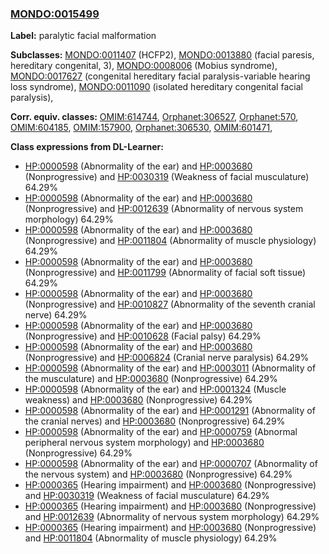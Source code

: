 
### [MONDO:0015499](http://purl.obolibrary.org/obo/MONDO_0015499)
**Label:** paralytic facial malformation

**Subclasses:** [MONDO:0011407](http://purl.obolibrary.org/obo/MONDO_0011407) (HCFP2), [MONDO:0013880](http://purl.obolibrary.org/obo/MONDO_0013880) (facial paresis, hereditary congenital, 3), [MONDO:0008006](http://purl.obolibrary.org/obo/MONDO_0008006) (Mobius syndrome), [MONDO:0017627](http://purl.obolibrary.org/obo/MONDO_0017627) (congenital hereditary facial paralysis-variable hearing loss syndrome), [MONDO:0011090](http://purl.obolibrary.org/obo/MONDO_0011090) (isolated hereditary congenital facial paralysis), 

**Corr. equiv. classes:** [OMIM:614744](http://purl.obolibrary.org/obo/OMIM_614744), [Orphanet:306527](http://www.orpha.net/ORDO/Orphanet_306527), [Orphanet:570](http://www.orpha.net/ORDO/Orphanet_570), [OMIM:604185](http://purl.obolibrary.org/obo/OMIM_604185), [OMIM:157900](http://purl.obolibrary.org/obo/OMIM_157900), [Orphanet:306530](http://www.orpha.net/ORDO/Orphanet_306530), [OMIM:601471](http://purl.obolibrary.org/obo/OMIM_601471), 

**Class expressions from DL-Learner:**

- [HP:0000598](http://purl.obolibrary.org/obo/HP_0000598) (Abnormality of the ear) and [HP:0003680](http://purl.obolibrary.org/obo/HP_0003680) (Nonprogressive) and [HP:0030319](http://purl.obolibrary.org/obo/HP_0030319) (Weakness of facial musculature) 64.29%
- [HP:0000598](http://purl.obolibrary.org/obo/HP_0000598) (Abnormality of the ear) and [HP:0003680](http://purl.obolibrary.org/obo/HP_0003680) (Nonprogressive) and [HP:0012639](http://purl.obolibrary.org/obo/HP_0012639) (Abnormality of nervous system morphology) 64.29%
- [HP:0000598](http://purl.obolibrary.org/obo/HP_0000598) (Abnormality of the ear) and [HP:0003680](http://purl.obolibrary.org/obo/HP_0003680) (Nonprogressive) and [HP:0011804](http://purl.obolibrary.org/obo/HP_0011804) (Abnormality of muscle physiology) 64.29%
- [HP:0000598](http://purl.obolibrary.org/obo/HP_0000598) (Abnormality of the ear) and [HP:0003680](http://purl.obolibrary.org/obo/HP_0003680) (Nonprogressive) and [HP:0011799](http://purl.obolibrary.org/obo/HP_0011799) (Abnormality of facial soft tissue) 64.29%
- [HP:0000598](http://purl.obolibrary.org/obo/HP_0000598) (Abnormality of the ear) and [HP:0003680](http://purl.obolibrary.org/obo/HP_0003680) (Nonprogressive) and [HP:0010827](http://purl.obolibrary.org/obo/HP_0010827) (Abnormality of the seventh cranial nerve) 64.29%
- [HP:0000598](http://purl.obolibrary.org/obo/HP_0000598) (Abnormality of the ear) and [HP:0003680](http://purl.obolibrary.org/obo/HP_0003680) (Nonprogressive) and [HP:0010628](http://purl.obolibrary.org/obo/HP_0010628) (Facial palsy) 64.29%
- [HP:0000598](http://purl.obolibrary.org/obo/HP_0000598) (Abnormality of the ear) and [HP:0003680](http://purl.obolibrary.org/obo/HP_0003680) (Nonprogressive) and [HP:0006824](http://purl.obolibrary.org/obo/HP_0006824) (Cranial nerve paralysis) 64.29%
- [HP:0000598](http://purl.obolibrary.org/obo/HP_0000598) (Abnormality of the ear) and [HP:0003011](http://purl.obolibrary.org/obo/HP_0003011) (Abnormality of the musculature) and [HP:0003680](http://purl.obolibrary.org/obo/HP_0003680) (Nonprogressive) 64.29%
- [HP:0000598](http://purl.obolibrary.org/obo/HP_0000598) (Abnormality of the ear) and [HP:0001324](http://purl.obolibrary.org/obo/HP_0001324) (Muscle weakness) and [HP:0003680](http://purl.obolibrary.org/obo/HP_0003680) (Nonprogressive) 64.29%
- [HP:0000598](http://purl.obolibrary.org/obo/HP_0000598) (Abnormality of the ear) and [HP:0001291](http://purl.obolibrary.org/obo/HP_0001291) (Abnormality of the cranial nerves) and [HP:0003680](http://purl.obolibrary.org/obo/HP_0003680) (Nonprogressive) 64.29%
- [HP:0000598](http://purl.obolibrary.org/obo/HP_0000598) (Abnormality of the ear) and [HP:0000759](http://purl.obolibrary.org/obo/HP_0000759) (Abnormal peripheral nervous system morphology) and [HP:0003680](http://purl.obolibrary.org/obo/HP_0003680) (Nonprogressive) 64.29%
- [HP:0000598](http://purl.obolibrary.org/obo/HP_0000598) (Abnormality of the ear) and [HP:0000707](http://purl.obolibrary.org/obo/HP_0000707) (Abnormality of the nervous system) and [HP:0003680](http://purl.obolibrary.org/obo/HP_0003680) (Nonprogressive) 64.29%
- [HP:0000365](http://purl.obolibrary.org/obo/HP_0000365) (Hearing impairment) and [HP:0003680](http://purl.obolibrary.org/obo/HP_0003680) (Nonprogressive) and [HP:0030319](http://purl.obolibrary.org/obo/HP_0030319) (Weakness of facial musculature) 64.29%
- [HP:0000365](http://purl.obolibrary.org/obo/HP_0000365) (Hearing impairment) and [HP:0003680](http://purl.obolibrary.org/obo/HP_0003680) (Nonprogressive) and [HP:0012639](http://purl.obolibrary.org/obo/HP_0012639) (Abnormality of nervous system morphology) 64.29%
- [HP:0000365](http://purl.obolibrary.org/obo/HP_0000365) (Hearing impairment) and [HP:0003680](http://purl.obolibrary.org/obo/HP_0003680) (Nonprogressive) and [HP:0011804](http://purl.obolibrary.org/obo/HP_0011804) (Abnormality of muscle physiology) 64.29%


